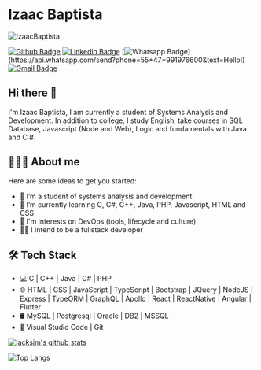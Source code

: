 # Izaac Baptista

![IzaacBaptista](https://komarev.com/ghpvc/?username=IzaacBaptista&label=Profile+Views&color=blue&style=flat)

[![Github Badge](https://img.shields.io/badge/-Github-000?style=flat-square&logo=Github&logoColor=white&link=https://github.com/IzaacBaptista)](https://github.com/IzaacBaptista)
[![Linkedin Badge](https://img.shields.io/badge/-LinkedIn-blue?style=flat-square&logo=Linkedin&logoColor=white&link=https://www.linkedin.com/in/izaac-baptista-78562311b/)](https://www.linkedin.com/in/izaac-baptista-78562311b/)
[![Whatsapp Badge](https://img.shields.io/badge/-Whatsapp-4CA143?style=flat-square&labelColor=4CA143&logo=whatsapp&logoColor=white&link=https://api.whatsapp.com/send?phone=55+47+991976600&text=Hello!)](https://api.whatsapp.com/send?phone=55+47+991976600&text=Hello!)
[![Gmail Badge](https://img.shields.io/badge/-Gmail-c14438?style=flat-square&logo=Gmail&logoColor=white&link=mailto:izaacbaptista@gmail.com)](izaacbaptista@gmail.com)

## Hi there 👋
I'm Izaac Baptista, I am currently a student of Systems Analysis and Development. In addition to college, I study English, take courses in SQL Database, Javascript (Node and Web), Logic and fundamentals with Java and C #.


## 👨🏻‍💻 About me 
Here are some ideas to get you started:

- 🔭 I’m a student of systems analysis and development
- 🌱 I’m currently learning C, C#, C++, Java, PHP, Javascript, HTML and CSS
- :rainbow: I'm interests on DevOps (tools, lifecycle and culture)
- :man_technologist: I intend to be a fullstack developer

## 🛠 Tech Stack

- 💻 C | C++ | Java | C# | PHP
- 🌐 HTML | CSS | JavaScript | TypeScript | Bootstrap | JQuery | NodeJS | Express | TypeORM | GraphQL | Apollo | React | ReactNative | Angular | Flutter
- 🛢 MySQL | Postgresql | Oracle | DB2 | MSSQL
- 🔧 Visual Studio Code | Git

[![jacksjm's github stats](https://github-readme-stats.vercel.app/api?username=V&show_icons=true&hide=["contribs","issues"])](https://github.com/IzaacBaptista)

[![Top Langs](https://github-readme-stats.vercel.app/api/top-langs/?username=V&show_icons=true)](https://github.com/IzaacBaptista/github-readme-stats)
